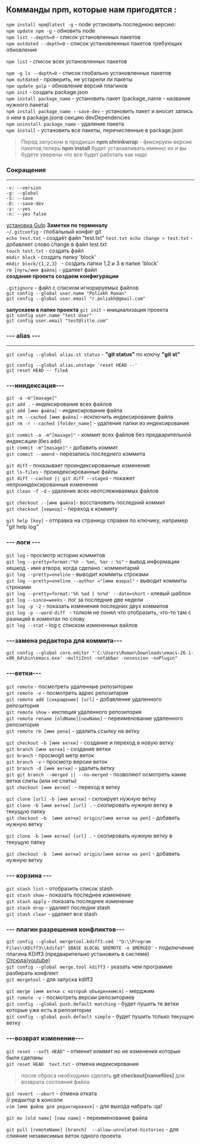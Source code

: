 ﻿## Комманды npm, которые нам пригодятся :


`npm install npm@latest -g` - node установить последнюю версию:  
`npm update npm -g`  - обновить node  
`npm list --depth=0` - список установленных пакетов  
`npm outdated --depth=0` - список установленных пакетов требующих обновления  

`npm list` - список всех установленных пакетов  

`npm -g ls --depth=0` - список глобально установленных пакетов  
`npm outdated` - проверить, не устарели ли пакеты  
`npm update gulp` - обновление версий плагинов  
`npm init` - создать package.json  
`npm install package_name` - установить пакет (package_name - название нужного пакета)  
`npm install package_name --save-dev` - установить пакет и вносит запись о нем в package.jsonв секцию devDependencies  
`npm uninstall package_name` - удаление пакета  
`npm install` - установить все пакеты, перечисленные в package.json  
>Перед запуском в продакшн **npm shrinkwrap** - фиксируем версии пакетов,теперь **npm install** будет устанавливать именно их и вы будете уверены что все будет работать как надо  


### Сокращения
---
```
-v: --version
-g: --global
-S: --save
-D: --save-dev
-y: --yes
-n: --yes false
```
[установка Gulp](https://simplamarket.com/blog/ispolzovanie-gulp-chast-1---ustanovka)
**Заметки по терминалу**  
`~/.gitconfig` - глобальный конфиг git  
`echo test.txt` - создаёт файл "test.txt"
`test.txt echo change > test.txt` - добавляет слово change в файл test.txt  
`touch test.txt` - создать файл  
`mkdir block`  - создать папку 'block'  
`mkdir block/{1,2,3} ` -	создать папки 1,2 и 3 в папке 'block'  
`rm [путь/имя файла]` - удаляет файл  
		**создание проекта**
		**создаем конфигурации**
  
`.gitignore` - файл с списком игнорируемых файлов  
`git config --global user.name "Poliakh Roman"`  
`git config --global user.email "r.poliakh@gmail.com"`  
  
**запускаем в папке проекта**
`git init` - инициализация проекта  
`git config user.name "test User"`  
`git config user.email "test@litle.com"`  
		
		
### --- alias ---
---
`git config --global alias.st status` - __"git status"__  по ключу  __"git st"__  
  
`git config --global alias.unstage 'reset HEAD --'`  
`git reset HEAD -- fileA`  


### ---инидексация---

`git -a -m"[masage]"`  
`git add .` - индексирование  всех файлов  
`git add [имя файла]` - индексирование файла  
`git rm --cached [имя файла]` - исключить индексирование файла  
`git rm -r --cached [folder_name]` - удаление папки из индексирования  
  
`git commit -a -m"[masage]"` - коммит всех файлов без предварительной индексации (без add)  
`git commit -m"[masage]"` - добавить коммит  
`git commit --amend` - перезапись последнего коммита  
  
`git diff` - показывает проиндексированные изменения  
`git ls-files` - проиндексированные файлы  
`git diff --cached || git diff --staged` - покажет непроиндексированные изменения  
`git clean -f -d` - удаление всех неотслеживаемых файлов  
  
`git checkout --[имя файла]`- восстановить последний коммит  
`git checkout [хешкод]` - переход к коммиту  
  
`git help [key]` - отправка на страницу справки по ключику, например  "git help log"  

### --- логи ---

`git log` - просмотр истории коммитов  
`git log --pretty=format:"%h - %an, %ar : %s"` - вывод информации хешкод - имя атвора, когда сделано : комментарий  
`git log --pretty=oneline` - выводит коммиты строками  
`git log --pretty=oneline --author ="[имя юзера]"` - выводит коммиты строками  
`git log --pretty=format:'%h %ad | %s%d' --date=short` - клевый шаблон  
`git log --since=weeks` - лог за последние две недели  
`git log -p -2` - показать изменения последних двух коммитов  
`git log -p --word-diff ` - толком не понял что отобразить, что-то там с разницей в коментах по слову  
`git log --stat` - log c списком измененных вайлов  
  
	
### ---замена редактора для коммита---

`git config --global core.editor "'C:\Users\Roman\Downloads\emacs-26.1-x86_64\bin\emacs.exe' -multiInst -notabbar -nosession -noPlugin"`  
	
### ---ветки---
	
`git remote` - посмотреть удаленные ркпозитории  
`git remote -v` - посмотреть адрес репозитария  
`git remote add [сокращение] [url]` - добавление удаленного репозитория  
`git remote show` - инспеция  удаленного репозитория  
`git remote rename [oldName][newName]` - переименование удаленного репозитория  
`git remote rm [имя репа]` - удалить ссылку на ветку  
  
`git checkout -b [имя ветки]` - создание и переход в новую ветку  
`git branch [имя ветки]` - создание ветки  
`git branch` - просмоgit ыетр веток  
`git branch -v` - просмотр версии веток  
`git branch -d [имя ветки]` - удалить ветку  
`git git branch --merged || --no-merged` - позволяют осмотреть какие ветки слиты (или не слиты)  
`git checkout [имя ветки] ` - переход в ветку  
  
`git clone [url] -b [имя ветки]` - скпоирует нужную ветку  
`git clone -b [имя ветки] [url] .` - скопировать нужную ветку в текущую папку  
`git checkout -b  [имя ветки] origin/[имя ветки на реп]` - добавить нужную ветку  




`git clone -b [имя ветки] [url] .` - скопировать нужную ветку в текущую папку

`git checkout -b  [имя ветки] origin/[имя ветки на реп]` - добавить нужную ветку

### --- корзина ---

`git stash list` - отобразить список stash  
`git stash show` - показать последнее изменение  
`git stash apply` - показать последнее изменение  
`git stash drop` - удаляет последни stash  
`git stash clear` - удаляет все stash  
  
### --- плагин разрешения конфликтов---
  
`git config --global mergetool.kdiff3.cmd '"D:\\Program Files\\KDiff3\\kdifа3" $BASE $LOCAL $REMOTE -o $MERGED'` - подключение  плагина KDiff3 (предварительно установить в системе)  
		[Oтсюда(youtube)](https://youtu.be/xAKnRuYobdc?list=PLoonZ8wII66iUm84o7nadL-oqINzBLk5g&t=430)  
`git config --global merge.tool kdiff3` - указать чем программе разбирать конфликт  
`git mergetool` - для запуска kdiff3  
  
`git merge [имя ветки с которой объеденяемся]` - мерджим  
`git romote -v` - посмотреть версии репозиториев  
`git config --global push.default matching` - будет пушить те ветки которые уже есть в репозитории  
`git config --global push.default simple` - будет пушить только текущую ветку  
  
### ---возврат изменение---
`git reset --soft HEAD^` - отменит коммит но не изменения которые были сделаны  
`git reset HEAD  text.txt` - отмена индексирования  
>после сброса необходимо сделать   __git checkout[namefiles]__  для возврата состояния файла
>
`git revert --abort` - отмена отката  
		// редактор в консоли  
`vim [имя файлв для редактированя]` - для выхода набрать  :qa!  
  
`git mv [old name] [new name]` - переименование файла  
  
`git pull [remoteName] [branch]  --allow-unrelated-histories` - для слияние независимых веток одного проекта  


